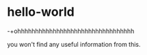 # hello-world
-+ohhhhhhhhhhhhhhhhhhhhhhhhhhhhhhhhh

you won't find any useful information from this.

